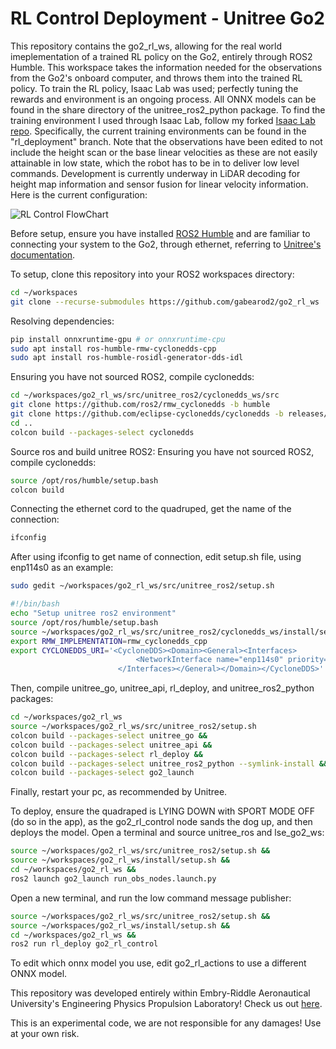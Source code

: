 # RL Control Deployment - Unitree Go2

This repository contains the go2_rl_ws, allowing for the real world imeplementation of a trained RL policy on the Go2, entirely through ROS2 Humble. This workspace takes the information needed for the observations from the Go2's onboard computer, and throws them into the trained RL policy. To train the RL policy, Isaac Lab was used; perfectly tuning the rewards and environment is an ongoing process. All ONNX models can be found in the share directory of the unitree_ros2_python package. To find the training environment I used through Isaac Lab, follow my forked [Isaac Lab repo](https://github.com/gabearod2/IsaacLab/tree/rl_deployment). Specifically, the current training environments can be found in the "rl_deployment" branch. Note that the observations have been edited to not include the height scan or the base linear velocities as these are not easily attainable in low state, which the robot has to be in to deliver low level commands. Development is currently underway in LiDAR decoding for height map information and sensor fusion for linear velocity information. Here is the current configuration:

![RL Control FlowChart](https://github.com/gabearod2/go2_rl_ws/blob/main/images/RL%20CONTROL.jpeg)

Before setup, ensure you have installed [ROS2 Humble](https://docs.ros.org/en/humble/Installation.html) and are familiar to connecting your system to the Go2, through ethernet, referring to [Unitree's documentation](https://support.unitree.com/home/en/developer/Quick_start.).

To setup, clone this repository into your ROS2 workspaces directory:
```bash
cd ~/workspaces
git clone --recurse-submodules https://github.com/gabearod2/go2_rl_ws
```

Resolving dependencies:
```bash
pip install onnxruntime-gpu # or onnxruntime-cpu
sudo apt install ros-humble-rmw-cyclonedds-cpp
sudo apt install ros-humble-rosidl-generator-dds-idl
```

Ensuring you have not sourced ROS2, compile cyclonedds:
```bash
cd ~/workspaces/go2_rl_ws/src/unitree_ros2/cyclonedds_ws/src
git clone https://github.com/ros2/rmw_cyclonedds -b humble
git clone https://github.com/eclipse-cyclonedds/cyclonedds -b releases/0.10.x
cd ..
colcon build --packages-select cyclonedds
```

Source ros and build unitree ROS2:
Ensuring you have not sourced ROS2, compile cyclonedds:
```bash
source /opt/ros/humble/setup.bash
colcon build
```

Connecting the ethernet cord to the quadruped, get the name of the connection:
```bash
ifconfig
```

After using ifconfig to get name of connection, edit setup.sh file, using enp114s0 as an example:
```bash
sudo gedit ~/workspaces/go2_rl_ws/src/unitree_ros2/setup.sh
```
```bash
#!/bin/bash
echo "Setup unitree ros2 environment"
source /opt/ros/humble/setup.bash
source ~/workspaces/go2_rl_ws/src/unitree_ros2/cyclonedds_ws/install/setup.bash
export RMW_IMPLEMENTATION=rmw_cyclonedds_cpp
export CYCLONEDDS_URI='<CycloneDDS><Domain><General><Interfaces>
                            <NetworkInterface name="enp114s0" priority="default" multicast="default" />
                        </Interfaces></General></Domain></CycloneDDS>'
```

Then, compile unitree_go, unitree_api, rl_deploy, and unitree_ros2_python packages:
```bash
cd ~/workspaces/go2_rl_ws
source ~/workspaces/go2_rl_ws/src/unitree_ros2/setup.sh
colcon build --packages-select unitree_go &&
colcon build --packages-select unitree_api &&
colcon build --packages-select rl_deploy &&
colcon build --packages-select unitree_ros2_python --symlink-install &&
colcon build --packages-select go2_launch
```

Finally, restart your pc, as recommended by Unitree.

To deploy, ensure the quadraped is LYING DOWN with SPORT MODE OFF (do so in the app), as the go2_rl_control node sands the dog up, and then deploys the model.
Open a terminal and source unitree_ros and lse_go2_ws:
```bash
source ~/workspaces/go2_rl_ws/src/unitree_ros2/setup.sh &&
source ~/workspaces/go2_rl_ws/install/setup.sh &&
cd ~/workspaces/go2_rl_ws &&
ros2 launch go2_launch run_obs_nodes.launch.py
```

Open a new terminal, and run the low command message publisher:
```bash
source ~/workspaces/go2_rl_ws/src/unitree_ros2/setup.sh &&
source ~/workspaces/go2_rl_ws/install/setup.sh &&
cd ~/workspaces/go2_rl_ws &&
ros2 run rl_deploy go2_rl_control
```
To edit which onnx model you use, edit go2_rl_actions to use a different ONNX model. 

This repository was developed entirely within Embry-Riddle Aeronautical University's Engineering Physics Propulsion Laboratory! Check us out [here](https://daytonabeach.erau.edu/about/labs/engineering-physics-propulsion-lab). 

This is an experimental code, we are not responsible for any damages! Use at your own risk.
